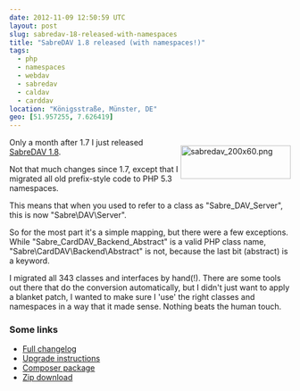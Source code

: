 ```yaml
---
date: 2012-11-09 12:50:59 UTC
layout: post
slug: sabredav-18-released-with-namespaces
title: "SabreDAV 1.8 released (with namespaces!)"
tags:
  - php
  - namespaces
  - webdav
  - sabredav
  - caldav
  - carddav
location: "Königsstraße, Münster, DE"
geo: [51.957255, 7.626419]
---
```

<p style="float: right"><img alt="sabredav_200x60.png" src="http://evertpot.com/resources/files/logos/sabredav_200x60.png" width="197" height="60" /></p>

<p>Only a month after 1.7 I just released <a href="http://sabre.io/">SabreDAV 1.8</a>.</p>
<p>Not that much changes since 1.7, except that I migrated all old prefix-style code to PHP 5.3 namespaces.</p>

<p>This means that when you used to refer to a class as "Sabre_DAV_Server", this is now "Sabre\DAV\Server".</p>

<p>So for the most part it's a simple mapping, but there were a few exceptions. While "Sabre_CardDAV_Backend_Abstract" is a valid PHP class name, "Sabre\CardDAV\Backend\Abstract" is not, because the last bit (abstract) is a keyword.</p>

<p>I migrated all 343 classes and interfaces by hand(!). There are some tools out there that do the conversion automatically, but I didn't just want to apply a blanket patch, I wanted to make sure I 'use' the right classes and namespaces in a way that it made sense. Nothing beats the human touch.</p>

<h3>Some links</h3>

<ul>
<li><a href="https://github.com/fruux/sabre-dav/blob/master/ChangeLog">Full changelog</a></li>
<li><a href="http://sabre.io/dav/upgrade/1.7-to-1.8/">Upgrade instructions</a></li>
<li><a href="http://packagist.org/packages/sabre/dav">Composer package</a></li>
<li><a href="https://github.com/fruux/sabre-dav/releases/">Zip download</a></li>
</ul>
